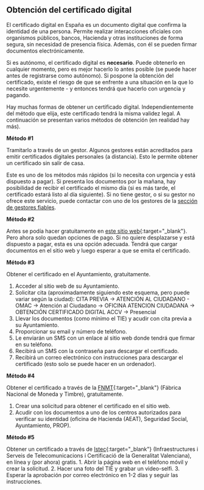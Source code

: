 ## Obtención del certificado digital

El certificado digital en España es un documento digital que confirma la identidad de una persona.
Permite realizar interacciones oficiales con organismos públicos, bancos, Hacienda y
otras instituciones de forma segura, sin necesidad de presencia física. Además, con él se
pueden firmar documentos electrónicamente.

Si es autónomo, el certificado digital es **necesario**. Puede obtenerlo en cualquier momento, pero es mejor hacerlo
lo antes posible (se puede hacer antes de registrarse como autónomo). Si pospone la obtención del certificado, existe el riesgo de
que se enfrente a una situación en la que lo necesite urgentemente - y entonces tendrá que hacerlo con urgencia y pagando.

Hay muchas formas de obtener un certificado digital. Independientemente del método que elija, este
certificado tendrá la misma validez legal. A continuación se presentan varios métodos de obtención (en realidad hay más).

**Método #1**

Tramitarlo a través de un gestor. Algunos gestores están acreditados para emitir certificados digitales personales
(a distancia). Esto le permite obtener un certificado sin salir de casa.

Este es uno de los métodos más rápidos (si lo necesita con urgencia y está dispuesto a pagar). Si presenta los documentos
por la mañana, hay posibilidad de recibir el certificado el mismo día (si es más tarde, el certificado estará listo al día siguiente).
Si no tiene gestor, o si su gestor no ofrece este servicio, puede contactar con uno de los gestores
de la [sección de gestores fiables](#gestores-de-confianza).

**Método #2**

Antes se podía hacer gratuitamente en [este sitio web](https://certificadoelectronico.es/){:target="_blank"}. Pero
ahora solo quedan opciones de pago. Si no quiere desplazarse y está dispuesto a pagar, esta es una
opción adecuada. Tendrá que cargar documentos en el sitio web y luego esperar a que se emita el certificado.

**Método #3**

Obtener el certificado en el Ayuntamiento, gratuitamente.

1. Acceder al sitio web de su Ayuntamiento.
2. Solicitar cita (aproximadamente siguiendo este esquema, pero puede variar según la ciudad): CITA PREVIA -> ATENCIÓN AL
   CIUDADANO - OMAC -> Atención al Ciudadano -> OFICINA ATENCION CIUDADANA -> OBTENCIÓN CERTIFICADO DIGITAL ACCV ->
   Presencial
3. Llevar los documentos (como mínimo el TIE) y acudir con cita previa a su Ayuntamiento.
4. Proporcionar su email y número de teléfono.
5. Le enviarán un SMS con un enlace al sitio web donde tendrá que firmar en su teléfono.
6. Recibirá un SMS con la contraseña para descargar el certificado.
7. Recibirá un correo electrónico con instrucciones para descargar el certificado (esto solo se puede hacer en un ordenador).

**Método #4**

Obtener el certificado a través de la [FNMT](https://www.fnmt.es){:target="_blank"} (Fábrica Nacional de Moneda y Timbre),
gratuitamente.

1. Crear una solicitud para obtener el certificado en el sitio web.
2. Acudir con los documentos a uno de los centros autorizados para verificar su identidad (oficina de Hacienda (AEAT),
   Seguridad Social, Ayuntamiento, PROP). 

**Método #5**

Obtener un certificado a través de [Istec](https://www.accv.es/){:target="_blank"} (Infraestructures i Serveis de Telecomunicacions i Certificació de la Generalitat Valenciana), en línea y (por ahora) gratis.
	1.	Abrir la página web en el teléfono móvil y crear la solicitud.
	2.	Hacer una foto del TIE y grabar un video-selfi.
	3.	Esperar la aprobación por correo electrónico en 1-2 días y seguir las instrucciones.